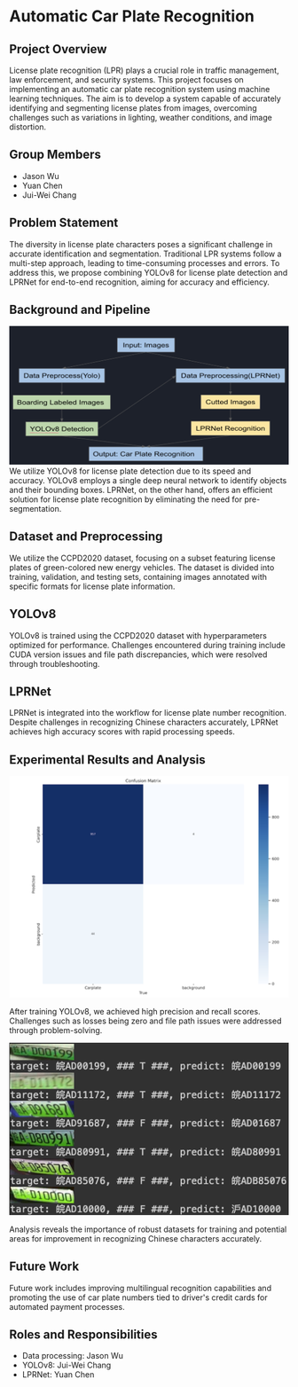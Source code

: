 Automatic Car Plate Recognition
===============================

Project Overview
----------------

License plate recognition (LPR) plays a crucial role in traffic management, law enforcement, and security systems. This project focuses on implementing an automatic car plate recognition system using machine learning techniques. The aim is to develop a system capable of accurately identifying and segmenting license plates from images, overcoming challenges such as variations in lighting, weather conditions, and image distortion.

Group Members
-------------

*   Jason Wu
*   Yuan Chen
*   Jui-Wei Chang

Problem Statement
-----------------

The diversity in license plate characters poses a significant challenge in accurate identification and segmentation. Traditional LPR systems follow a multi-step approach, leading to time-consuming processes and errors. To address this, we propose combining YOLOv8 for license plate detection and LPRNet for end-to-end recognition, aiming for accuracy and efficiency.

Background and Pipeline
-----------------------
![alt text](https://github.com/ChenBoYam/EEP567-Final-Project/blob/8584fb17cb8998c17ed8ba91493f114ab947f0c6/pipeline.png?raw=true)
We utilize YOLOv8 for license plate detection due to its speed and accuracy. YOLOv8 employs a single deep neural network to identify objects and their bounding boxes. LPRNet, on the other hand, offers an efficient solution for license plate recognition by eliminating the need for pre-segmentation.

Dataset and Preprocessing
-------------------------

We utilize the CCPD2020 dataset, focusing on a subset featuring license plates of green-colored new energy vehicles. The dataset is divided into training, validation, and testing sets, containing images annotated with specific formats for license plate information.

YOLOv8
------

YOLOv8 is trained using the CCPD2020 dataset with hyperparameters optimized for performance. Challenges encountered during training include CUDA version issues and file path discrepancies, which were resolved through troubleshooting.

LPRNet
------

LPRNet is integrated into the workflow for license plate number recognition. Despite challenges in recognizing Chinese characters accurately, LPRNet achieves high accuracy scores with rapid processing speeds.

Experimental Results and Analysis
---------------------------------
![alt text](https://github.com/ChenBoYam/EEP567-Final-Project/blob/d4074602f536ce6060f76020b93a1bc054a92e9f/confusion.png?raw=true)

After training YOLOv8, we achieved high precision and recall scores. Challenges such as losses being zero and file path issues were addressed through problem-solving. 

![alt text](https://github.com/ChenBoYam/EEP567-Final-Project/blob/d4074602f536ce6060f76020b93a1bc054a92e9f/result.png?raw=true)

Analysis reveals the importance of robust datasets for training and potential areas for improvement in recognizing Chinese characters accurately.

Future Work
-----------

Future work includes improving multilingual recognition capabilities and promoting the use of car plate numbers tied to driver's credit cards for automated payment processes.

Roles and Responsibilities
--------------------------

*   Data processing: Jason Wu
*   YOLOv8: Jui-Wei Chang
*   LPRNet: Yuan Chen

